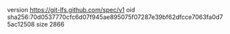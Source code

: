 version https://git-lfs.github.com/spec/v1
oid sha256:70d0537770cfc6d07f945ae895075f07287e39bf62dfcce7063fa0d75ac12508
size 2866
